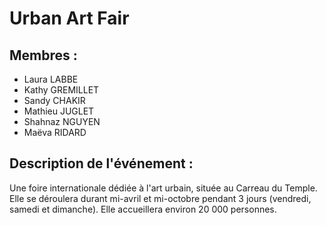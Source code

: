 # Urban Art Fair

## Membres :


- Laura LABBE
- Kathy GREMILLET
- Sandy CHAKIR
- Mathieu JUGLET
- Shahnaz NGUYEN
- Maëva RIDARD



## Description de l'événement :


Une foire internationale dédiée à l'art urbain, située au Carreau du Temple. Elle se déroulera durant mi-avril et mi-octobre pendant 3 jours (vendredi, samedi et dimanche). Elle accueillera environ 20 000 personnes. 
